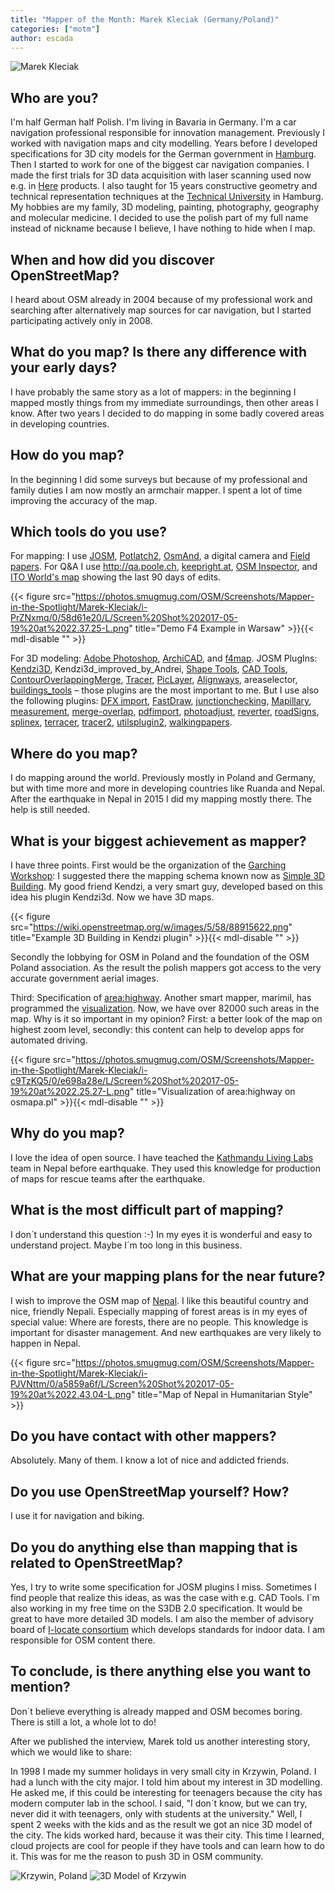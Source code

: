 ```yaml
---
title: "Mapper of the Month: Marek Kleciak (Germany/Poland)"
categories: ["motm"]
author: escada
---
```


![Marek Kleciak](https://www.openstreetmap.org/attachments/users/images/000/338/611/large/bc2dcb86cd4ba99f45ed526e755a8014.jpg)

## Who are you?

I'm half German half Polish. I'm living in Bavaria in Germany. I'm a car navigation professional responsible for innovation management. Previously I worked with navigation maps and city modelling. Years before I developed specifications for 3D city models for the German government in [Hamburg](http://www.openstreetmap.org/relation/2618040). Then I started to work for one of the biggest car navigation companies.
I made the first trials for 3D data acquisition with laser scanning used now e.g. in [Here](https://here.com/en) products. I also taught for 15 years constructive geometry and technical representation techniques at the [Technical University](https://www.tuhh.de/alt/tuhh/startpage.html) in Hamburg.
My hobbies are my family, 3D modeling, painting, photography, geography and molecular medicine.
I decided to use the polish part of my full name instead of nickname because I believe, I have nothing to hide when I map.

## When and how did you discover OpenStreetMap?

I heard about OSM already in 2004 because of my professional work and searching after alternatively map sources for car navigation, but  I started participating actively only in 2008.

## What do you map? Is there any difference with your early days?

I have probably the same story as a lot of mappers: in the beginning I mapped mostly things from my immediate surroundings, then other areas I know.  After two years I decided to do mapping in some badly covered areas in developing countries.

## How do you map?

In the beginning I did some surveys but because of my professional and family duties I am now mostly an armchair mapper. I spent a lot of time  improving the accuracy of the  map.

## Which tools do you use?

For mapping: I use [JOSM](josm.openstreetmap.de), [Potlatch2](https://wiki.openstreetmap.org/wiki/Potlatch_2), [OsmAnd](https://wiki.openstreetmap.org/wiki/Potlatch_2), a digital camera and [Field papers](https://wiki.openstreetmap.org/wiki/Potlatch_2).
For Q&A I use <http://qa.poole.ch>, [keepright.at](https://www.keepright.at/), [OSM Inspector](http://tools.geofabrik.de/osmi/), and [ITO World's map]( http://product.itoworld.com/map/129?lon=85.40441&lat=27.82368&zoom=9&open_sidebar=clickthrough_wrapper&fullscreen=true) showing the last 90 days of edits.

{{< figure src="https://photos.smugmug.com/OSM/Screenshots/Mapper-in-the-Spotlight/Marek-Kleciak/i-PrZNxmq/0/58d61e20/L/Screen%20Shot%202017-05-19%20at%2022.37.25-L.png" title="Demo F4 Example in Warsaw" >}}{{< mdl-disable "<!-- markdownlint-disable MD034 -->" >}}

For 3D modeling: [Adobe Photoshop](https://en.wikipedia.org/wiki/Adobe_Photoshop), [ArchiCAD](https://en.wikipedia.org/wiki/ArchiCAD), and [f4map](http://demo.f4map.com/#camera.theta=0.9).
JOSM PlugIns: [Kendzi3D](https://wiki.openstreetmap.org/wiki/JOSM/Plugins/Kendzi3D), Kendzi3d_improved_by_Andrei, [Shape Tools](https://wiki.openstreetmap.org/wiki/JOSM/Plugins/ShapeTools), [CAD Tools](https://wiki.openstreetmap.org/wiki/JOSM/Plugins/CADTools), [ContourOverlappingMerge](https://wiki.openstreetmap.org/wiki/JOSM/Plugins/ContourOverlappingMerge), [Tracer](https://wiki.openstreetmap.org/wiki/JOSM/Plugins/Tracer), [PicLayer](https://wiki.openstreetmap.org/wiki/JOSM/Plugins/PicLayer), [Alignways](https://wiki.openstreetmap.org/wiki/JOSM/Plugins/AlignWayS), areaselector, [buildings_tools](https://wiki.openstreetmap.org/wiki/JOSM/Plugins/BuildingsTools) – those plugins are the most  important to me. But I use also the following plugins:  [DFX import](https://wiki.openstreetmap.org/wiki/JOSM/Plugins/DXF_import), [FastDraw](https://wiki.openstreetmap.org/wiki/JOSM/Plugins/FastDraw), [junctionchecking](https://wiki.openstreetmap.org/wiki/JOSM/Plugins/JunctionChecking),  [Mapillary](https://wiki.openstreetmap.org/wiki/JOSM/Plugins/Mapillary), [measurement](https://wiki.openstreetmap.org/wiki/JOSM/Plugins/measurement), [merge-overlap](https://github.com/openstreetmap/josm-plugins/tree/master/merge-overlap), [pdfimport](https://github.com/openstreetmap/josm-plugins/tree/master/pdfimport), [photoadjust](https://wiki.openstreetmap.org/wiki/JOSM/Plugins/PhotoAdjust),  [reverter](https://wiki.openstreetmap.org/wiki/JOSM/Plugins/Reverter), [roadSigns](https://wiki.openstreetmap.org/wiki/JOSM/Plugins/RoadSigns), [splinex](https://wiki.openstreetmap.org/wiki/JOSM/Plugins/Splinex), [terracer](https://wiki.openstreetmap.org/wiki/JOSM/Plugins/Terracer), [tracer2](https://wiki.openstreetmap.org/wiki/JOSM/Plugins/Tracer2), [utilsplugin2](https://wiki.openstreetmap.org/wiki/JOSM/Plugins/utilsplugin2), [walkingpapers](https://wiki.openstreetmap.org/wiki/JOSM/Plugins/WalkingPapers).

## Where do you map?

I do mapping around the world. Previously mostly in Poland and Germany, but with time more and more in developing countries like Ruanda and Nepal. After the earthquake in Nepal in 2015 I did my mapping mostly there. The help is still needed.

## What is your biggest achievement as mapper?

I have three points. First would be the organization of the [Garching Workshop](https://wiki.openstreetmap.org/wiki/2nd_3D_Workshop_Garching/Agenda): I suggested there the mapping schema known now as [Simple 3D Building](https://wiki.openstreetmap.org/wiki/Simple_3D_buildings). My good friend Kendzi, a very smart guy, developed based on this idea his plugin Kendzi3d. Now we have 3D maps.

{{< figure src="https://wiki.openstreetmap.org/w/images/5/58/88915622.png" title="Example 3D Building in Kendzi plugin" >}}{{< mdl-disable "<!-- markdownlint-disable MD034 -->" >}}

Secondly the lobbying for OSM in Poland and the foundation of the OSM Poland association. As the result the polish mappers got access to the very accurate government aerial images.

Third: Specification of [area:highway](https://wiki.openstreetmap.org/wiki/Proposed_features/area:highway). Another smart mapper, marimil, has programmed the [visualization]( http://osmapa.pl/w/area/?lat=53.44252&lon=14.54771&zoom=19&ol=PEFGABR). Now, we have over 82000 such areas in the map. Why is it so important in my opinion? First: a better look of the map on highest zoom level, secondly: this content can help to develop apps for automated driving.

{{< figure src="https://photos.smugmug.com/OSM/Screenshots/Mapper-in-the-Spotlight/Marek-Kleciak/i-c9TzKQ5/0/e698a28e/L/Screen%20Shot%202017-05-19%20at%2022.25.27-L.png" title="Visualization of area:highway on osmapa.pl" >}}{{< mdl-disable "<!-- markdownlint-disable MD034 -->" >}}

## Why do you map?

I love the idea of open source. I have teached the [Kathmandu Living Labs](http://www.kathmandulivinglabs.org/) team in Nepal before earthquake. They used this knowledge for production of maps for rescue teams after the earthquake.

## What is the most difficult part of mapping?

I don´t understand this question :-) In my eyes it is wonderful and easy to understand project. Maybe I´m too long in this business.

## What are your mapping plans for the near future?

I wish to improve the OSM map of [Nepal](http://www.openstreetmap.org/relation/184633#map=7/28.425/84.133). I like this beautiful country and nice, friendly Nepali.
Especially mapping of forest areas is in my eyes of special value: Where are forests, there are no people. This knowledge is important for disaster management. And new earthquakes are  very likely to happen in Nepal.

{{< figure src="https://photos.smugmug.com/OSM/Screenshots/Mapper-in-the-Spotlight/Marek-Kleciak/i-PJVNttm/0/a5859a6f/L/Screen%20Shot%202017-05-19%20at%2022.43.04-L.png" title="Map of Nepal in Humanitarian Style" >}}

## Do you have contact with other mappers?

 Absolutely. Many of them. I know a lot of nice and addicted friends.

## Do you use OpenStreetMap yourself? How?

I use it for navigation and biking.

## Do you do anything else than mapping that is related to OpenStreetMap?

Yes, I try to write some specification for JOSM plugins I miss. Sometimes I find people that realize this ideas, as was the case with e.g. CAD Tools. I´m also working in my free time on the S3DB 2.0 specification. It would be great to have more detailed 3D models. I am also the member of advisory board of [I-locate consortium](http://www.i-locate.eu/) which develops standards for indoor data. I am responsible for OSM content there.

## To conclude, is there anything else you want to mention?

Don´t believe everything is already mapped and OSM becomes boring. There is still a lot, a whole lot to do!

After we published the interview, Marek told us another interesting story, which we would like to share:

In 1998 I made my summer holidays in very small city in Krzywin, Poland. I had a lunch with the city major. I told him about my interest in 3D modelling.
He asked me, if this could be interesting for teenagers because the city has modern computer lab in the school.  I said, "I don´t know, but we can try, never did it with teenagers, only with students at the university." Well, I spent 2 weeks with the kids and as the result we got an nice 3D model of the city.
The kids worked hard, because it was their city. This time I learned, cloud projects are cool for people if they have tools and can learn how to do it. This was for me the reason to push 3D in OSM community.

![Krzywin, Poland](https://photos.smugmug.com/OSM/Screenshots/Mapper-in-the-Spotlight/Marek-Kleciak/i-RkGWRxX/0/74c21b80/L/Planmiasta-L.gif)
![3D Model of Krzywin](https://photos.smugmug.com/OSM/Screenshots/Mapper-in-the-Spotlight/Marek-Kleciak/i-8PvDjj7/0/2b50a00c/L/Miasto3%20jpg-L.jpg)
